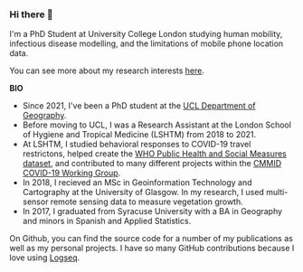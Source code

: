 ### Hi there 👋

I'm a PhD Student at University College London studying human mobility, infectious disease modelling, and the limitations of mobile phone location data. 

You can see more about my research interests [here](https://hamishgibbs.net/).

**BIO**

* Since 2021, I've been a PhD student at the [UCL Department of Geography](https://www.ucl.ac.uk/geography/hamish-gibbs).
* Before moving to UCL, I was a Research Assistant at the London School of Hygiene and Tropical Medicine (LSHTM) from 2018 to 2021.
* At LSHTM, I studied behavioral responses to COVID-19 travel restrictons, helped create the [WHO Public Health and Social Measures dataset](https://www.who.int/emergencies/diseases/novel-coronavirus-2019/phsm), and contributed to many different projects within the [CMMID COVID-19 Working Group](https://cmmid.github.io/groups/ncov-group.html).
* In 2018, I recieved an MSc in Geoinformation Technology and Cartography at the University of Glasgow. In my research, I used multi-sensor remote sensing data to measure vegetation growth.
* In 2017, I graduated from Syracuse University with a BA in Geography and minors in Spanish and Applied Statistics.

On Github, you can find the source code for a number of my publications as well as my personal projects. I have so many GitHub contributions because I love using [Logseq](https://logseq.com/). 

<!--
**hamishgibbs/hamishgibbs** is a ✨ _special_ ✨ repository because its `README.md` (this file) appears on your GitHub profile.

Here are some ideas to get you started:

- 🔭 I’m currently working on ...
- 🌱 I’m currently learning ...
- 👯 I’m looking to collaborate on ...
- 🤔 I’m looking for help with ...
- 💬 Ask me about ...
- 📫 How to reach me: ...
- 😄 Pronouns: ...
- ⚡ Fun fact: ...
-->
